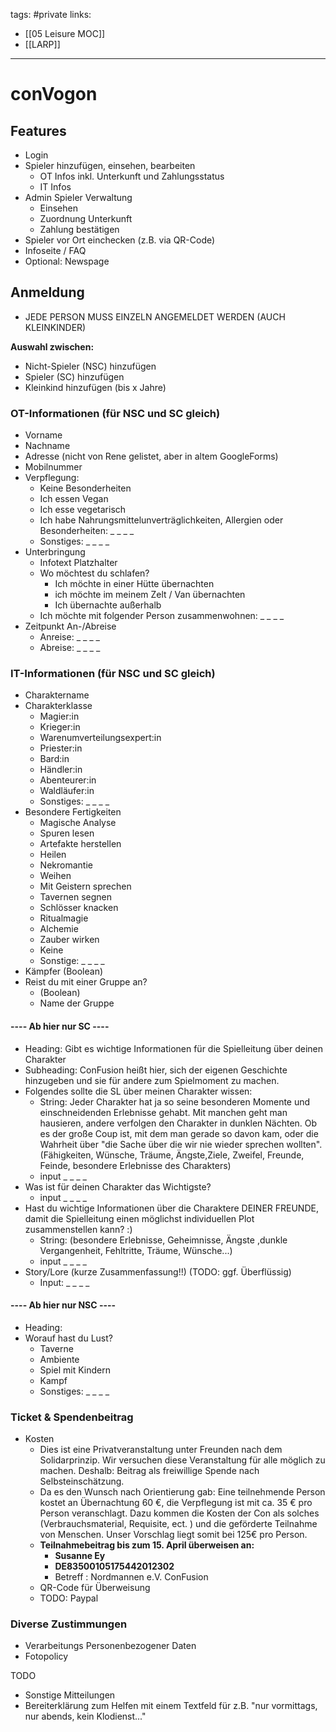 tags: #private
links:
- [[05 Leisure MOC]]
- [[LARP]]

---
# conVogon

## Features
- Login
- Spieler hinzufügen, einsehen, bearbeiten
    - OT Infos inkl. Unterkunft und Zahlungsstatus
    - IT Infos
- Admin Spieler Verwaltung
    - Einsehen
    - Zuordnung Unterkunft
    - Zahlung bestätigen
- Spieler vor Ort einchecken (z.B. via QR-Code)
- Infoseite / FAQ
- Optional: Newspage


## Anmeldung
- JEDE PERSON MUSS EINZELN ANGEMELDET WERDEN (AUCH KLEINKINDER)

**Auswahl zwischen:**
- Nicht-Spieler (NSC) hinzufügen
- Spieler (SC) hinzufügen
- Kleinkind hinzufügen (bis x Jahre)

### OT-Informationen (für NSC und SC gleich)
- Vorname
- Nachname
- Adresse (nicht von Rene gelistet, aber in altem GoogleForms)
- Mobilnummer
- Verpflegung:
    - Keine Besonderheiten
    - Ich essen Vegan
    - Ich esse vegetarisch
    - Ich habe Nahrungsmittelunverträglichkeiten, Allergien oder Besonderheiten: _ _ _ _
    - Sonstiges: _ _ _ _
- Unterbringung
    - Infotext Platzhalter
    - Wo möchtest du schlafen?
        - Ich möchte in einer Hütte übernachten
        - ich möchte im meinem Zelt / Van übernachten
        - Ich übernachte außerhalb
    - Ich möchte mit folgender Person zusammenwohnen: _ _ _ _
- Zeitpunkt An-/Abreise
    - Anreise: _ _ _ _
    - Abreise: _ _ _ _

### IT-Informationen (für NSC und SC gleich)
- Charaktername
- Charakterklasse
    - Magier:in
    - Krieger:in
    - Warenumverteilungsexpert:in
    - Priester:in
    - Bard:in
    - Händler:in
    - Abenteurer:in
    - Waldläufer:in
    - Sonstiges: _ _ _ _
- Besondere Fertigkeiten
    - Magische Analyse
    - Spuren lesen
    - Artefakte herstellen
    - Heilen
    - Nekromantie
    - Weihen
    - Mit Geistern sprechen
    - Tavernen segnen
    - Schlösser knacken
    - Ritualmagie
    - Alchemie
    - Zauber wirken
    - Keine
    - Sonstige: _ _ _ _
- Kämpfer (Boolean)
- Reist du mit einer Gruppe an?
    - (Boolean)
    - Name der Gruppe

#### ---- Ab hier nur SC ----
- Heading: Gibt es wichtige Informationen für die Spielleitung über deinen Charakter
- Subheading: ConFusion heißt hier, sich der eigenen Geschichte hinzugeben und sie für andere zum Spielmoment zu machen.
- Folgendes sollte die SL über meinen Charakter wissen:
    - String: Jeder Charakter hat ja so seine besonderen Momente und einschneidenden Erlebnisse gehabt. Mit manchen geht man hausieren, andere verfolgen den Charakter in dunklen Nächten. Ob es der große Coup ist, mit dem man gerade so davon kam, oder die Wahrheit über "die Sache über die wir nie wieder sprechen wollten".(Fähigkeiten, Wünsche, Träume, Ängste,Ziele, Zweifel, Freunde, Feinde, besondere Erlebnisse des Charakters)
    - input _ _ _ _
- Was ist für deinen Charakter das Wichtigste?
    - input _ _ _ _
- Hast du wichtige Informationen über die Charaktere DEINER FREUNDE, damit die Spielleitung einen möglichst individuellen Plot zusammenstellen kann? :)
    - String: (besondere Erlebnisse, Geheimnisse, Ängste ,dunkle Vergangenheit, Fehltritte, Träume, Wünsche...)
    - input _ _ _ _
- Story/Lore (kurze Zusammenfassung!!) (TODO: ggf. Überflüssig)
    - Input: _ _ _ _

#### ---- Ab hier nur NSC ----
- Heading:
- Worauf hast du Lust?
    - Taverne
    - Ambiente
    - Spiel mit Kindern
    - Kampf
    - Sonstiges: _ _ _ _

### Ticket & Spendenbeitrag
- Kosten
    - Dies ist eine Privatveranstaltung unter Freunden nach dem Solidarprinzip. Wir versuchen diese Veranstaltung für alle möglich zu machen. Deshalb: Beitrag als freiwillige Spende nach Selbsteinschätzung. 
	- Da es den Wunsch nach Orientierung gab: Eine teilnehmende Person kostet an Übernachtung 60 €, die Verpflegung ist mit ca. 35 € pro Person veranschlagt. Dazu kommen die Kosten der Con als solches (Verbrauchsmaterial, Requisite, ect. ) und die geförderte Teilnahme von Menschen. Unser Vorschlag liegt somit bei 125€ pro Person.
    - **Teilnahmebeitrag bis zum 15. April überweisen an:**
        - **Susanne Ey**
        - **DE83500105175442012302**
        - Betreff : Nordmannen e.V. ConFusion
    - QR-Code für Überweisung
    - TODO: Paypal

### Diverse Zustimmungen
- Verarbeitungs Personenbezogener Daten
- Fotopolicy



TODO
- Sonstige Mitteilungen
- Bereiterklärung zum Helfen mit einem Textfeld für z.B. "nur vormittags, nur abends, kein Klodienst..."